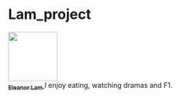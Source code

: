 # Lam_project
<a href="https://github.com/Ele616">
<img src="https://avatars.githubusercontent.com/u/87026394?v=4"width="100px;" alt=""/>
 <br /><sub><b>Eleanor Lam</b></sub>
</a>
I enjoy eating, watching dramas and F1. 



